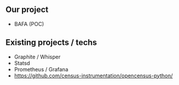 ## Our project

- BAFA (POC)

## Existing projects / techs

- Graphite / Whisper
- Statsd
- Prometheus / Grafana
- https://github.com/census-instrumentation/opencensus-python/